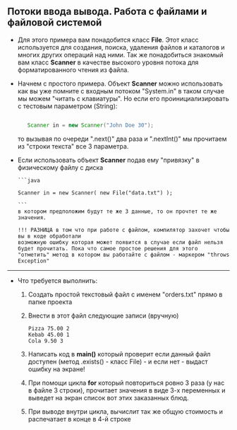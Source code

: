 ## Потоки ввода вывода. Работа с файлами и файловой системой


* Для этого примера вам понадобится класс **File**. Этот класс используется для создания, поиска, удаления файлов и каталогов и многих других операций над ними. Так же понадобиться знакомый вам класс **Scanner** в качестве высокого уровня потока для форматированного чтения из файла.



* Начнем с простого примера. Объект **Scanner** можно использовать как вы уже помните с входным потоком "System.in" в таком случае мы можем "читать с клавиатуры". Но если его проинициализировать с тестовым параметром (String):

   
   ```java

      Scanner in = new Scanner("John Doe 30");

   ```

   то вызывая по очереди ".next()" два раза и ".nextInt()" мы прочитаем из "строки текста" все 3 параметра.

* Если использовать объект **Scanner** подав ему "привязку" в физическому файлу с диска
   
      ```java

      Scanner in = new Scanner( new File("data.txt") );

      ```
      в котором предположим будут те же 3 данные, то он прочтет те же значения.

      !!! РАЗНИЦА в том что при работе с файлом, компилятор захочет чтобы вы в коде обработали
      возможную ошибку которая может появится в случае если файл нельзя будет прочитать. Пока что самое простое решения для этого "отметить" метод в котором вы работайте с файлом - маркером "throws Exception"

---

*  Что требуется выполнить:
   1. Создать простой текстовый файл с именем "orders.txt" прямо в папке проекта
   2. Внести в этот файл следующие записи (вручную)

      ```
      Pizza 75.00 2
      Kebab 45.00 1
      Cola 9.50 3   
      ```   

   3. Написать код в **main()** который проверит если данный файл доступен (метод .exists() - класс File) - и если нет - выдаст ошибку на экране!
   4. При помощи цикла **for** который повториться ровно 3 раза (у нас в файле 3 строки), прочитает значения в виде 3-х переменных и выведет на экран список вот этих заказанных блюд.
   5. При выводе внутри цикла, вычислит так же общую стоимость и распечатает в конце в 4-й строке   